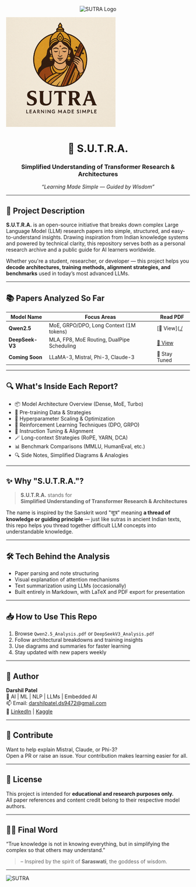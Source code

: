 <!-- Banner with Hindu mythology-inspired logo -->
<p align="center">
  <img src="./assets/sutra_logo.png" width="300" alt="SUTRA Logo">
</p>

<img src="./assets/SUTRA.png" width="300" alt="SUTRA Logo">

<h1 align="center">📘 S.U.T.R.A.</h1>
<h3 align="center">Simplified Understanding of Transformer Research & Architectures</h3>
<p align="center"><i>“Learning Made Simple — Guided by Wisdom”</i></p>

---

## 🧠 Project Description

**S.U.T.R.A.** is an open-source initiative that breaks down complex Large Language Model (LLM) research papers into simple, structured, and easy-to-understand insights. Drawing inspiration from Indian knowledge systems and powered by technical clarity, this repository serves both as a personal research archive and a public guide for AI learners worldwide.

Whether you're a student, researcher, or developer — this project helps you **decode architectures, training methods, alignment strategies, and benchmarks** used in today’s most advanced LLMs.

---

## 📚 Papers Analyzed So Far

| Model Name     | Focus Areas                               | Read PDF |
|----------------|--------------------------------------------|----------|
| **Qwen2.5**     | MoE, GRPO/DPO, Long Context (1M tokens)     | [📄 View]([./](https://github.com/darshil-94/LLM_model_Paper_Analysis_For_Easy_understanding/blob/main/Qwen2.5_Analysis.pdf) |
| **DeepSeek-V3** | MLA, FP8, MoE Routing, DualPipe Scheduling | [📄 View](https://github.com/darshil-94/LLM_model_Paper_Analysis_For_Easy_understanding/blob/main/DeepSeek_v3_Analysis.pdf) |
| **Coming Soon** | LLaMA-3, Mistral, Phi-3, Claude-3           | 🚧 Stay Tuned |

---

## 🔍 What's Inside Each Report?

- 📦 Model Architecture Overview (Dense, MoE, Turbo)
- 🧪 Pre-training Data & Strategies
- 🔧 Hyperparameter Scaling & Optimization
- 🔬 Reinforcement Learning Techniques (DPO, GRPO)
- 🧠 Instruction Tuning & Alignment
- 🪄 Long-context Strategies (RoPE, YARN, DCA)
- 📊 Benchmark Comparisons (MMLU, HumanEval, etc.)
- 🔍 Side Notes, Simplified Diagrams & Analogies

---

## ✨ Why "S.U.T.R.A."?

> **S.U.T.R.A.** stands for  
> **Simplified Understanding of Transformer Research & Architectures**

The name is inspired by the Sanskrit word "सूत्र" meaning **a thread of knowledge or guiding principle** — just like sutras in ancient Indian texts, this repo helps you thread together difficult LLM concepts into understandable knowledge.

---

## 🛠 Tech Behind the Analysis

- Paper parsing and note structuring
- Visual explanation of attention mechanisms
- Text summarization using LLMs (occasionally)
- Built entirely in Markdown, with LaTeX and PDF export for presentation

---

## 📥 How to Use This Repo

1. Browse `Qwen2.5_Analysis.pdf` or `DeepSeekV3_Analysis.pdf`
2. Follow architectural breakdowns and training insights
3. Use diagrams and summaries for faster learning
4. Stay updated with new papers weekly

---

## 👤 Author

**Darshil Patel**  
🧠 AI | ML | NLP | LLMs | Embedded AI  
📫 Email: [darshilpatel.ds9472@gmail.com](mailto:darshilpatel.ds9472@gmail.com)  
🔗 [LinkedIn](https://linkedin.com/in/patel-darshil) | [Kaggle](https://kaggle.com/dar_shil_23)

---

## 🌟 Contribute

Want to help explain Mistral, Claude, or Phi-3?  
Open a PR or raise an issue. Your contribution makes learning easier for all.

---

## 📌 License

This project is intended for **educational and research purposes only.**  
All paper references and content credit belong to their respective model authors.

---

## 🧘‍♂️ Final Word

“True knowledge is not in knowing everything, but in simplifying the complex so that others may understand.”

> – Inspired by the spirit of **Saraswati**, the goddess of wisdom.

---
![SUTRA](https://github.com/user-attachments/assets/5e3b35bc-4998-4313-b66c-0a08505d0a15)
